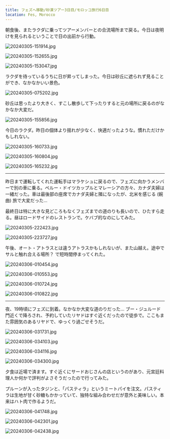 ```yaml
---
title: フェズへ移動/砂漠ツアー3日目/モロッコ旅行6日目
location: Fes, Morocco
---
```


朝食後、またラクダに乗ってツアーメンバーとの合流場所まで戻る。今日は夜明けを見られるということで日の出前から行動。

![20240305-151914.jpg](https://ceshmina-photos.s3.ap-northeast-1.amazonaws.com/medium/202403/20240305-151914.jpg)

![20240305-152655.jpg](https://ceshmina-photos.s3.ap-northeast-1.amazonaws.com/medium/202403/20240305-152655.jpg "月とラクダ")

![20240305-153047.jpg](https://ceshmina-photos.s3.ap-northeast-1.amazonaws.com/medium/202403/20240305-153047.jpg)

ラクダを待っているうちに日が昇ってしまった。今日は砂丘に遮られず見ることができ、なかなかいい景色。

![20240305-075202.jpg](https://ceshmina-photos.s3.ap-northeast-1.amazonaws.com/medium/202403/20240305-075202.jpg "日の出")

砂丘は思ったより大きく、すこし散歩して下ったりすると元の場所に戻るのがなかなか大変だ。

![20240305-155856.jpg](https://ceshmina-photos.s3.ap-northeast-1.amazonaws.com/medium/202403/20240305-155856.jpg "砂に足を取られてなかなか登れない")

今日のラクダ。昨日の個体より揺れが少なく、快適だったような。慣れただけかもしれない。

![20240305-160733.jpg](https://ceshmina-photos.s3.ap-northeast-1.amazonaws.com/medium/202403/20240305-160733.jpg)

![20240305-160804.jpg](https://ceshmina-photos.s3.ap-northeast-1.amazonaws.com/medium/202403/20240305-160804.jpg)

![20240305-165232.jpg](https://ceshmina-photos.s3.ap-northeast-1.amazonaws.com/medium/202403/20240305-165232.jpg "今日もありがとう")

---

昨日まで運転してくれた運転手はマラケシュに戻るので、フェズに向かうメンバーで別の車に乗る。ペルー・ドイツカップルとマレーシアの方々、カナダ夫婦は一緒だった。車は最後部の座席でカナダ夫婦と隣になったが、北米を感じる (婉曲) 旅で大変だった...

最終日は特に大きな見どころもなくフェズまでの道のりも長いので、ひたすら走る。昼はロードサイドのレストランで。ケバブ的なのにしてみた。

![20240305-222423.jpg](https://ceshmina-photos.s3.ap-northeast-1.amazonaws.com/medium/202403/20240305-222423.jpg "店先にタジンが飾られている")

![20240305-223727.jpg](https://ceshmina-photos.s3.ap-northeast-1.amazonaws.com/medium/202403/20240305-223727.jpg "なかなか美味しい。揚げ物はカリフラワー？")

午後、オート・アトラスとは違うアトラスかもしれないが、また山越え。途中でサルと触れ合える場所？ で短時間停まってくれた。

![20240306-010454.jpg](https://ceshmina-photos.s3.ap-northeast-1.amazonaws.com/medium/202403/20240306-010454.jpg "子ざる")

![20240306-010553.jpg](https://ceshmina-photos.s3.ap-northeast-1.amazonaws.com/medium/202403/20240306-010553.jpg "馬もいました")

![20240306-010724.jpg](https://ceshmina-photos.s3.ap-northeast-1.amazonaws.com/medium/202403/20240306-010724.jpg)

![20240306-010822.jpg](https://ceshmina-photos.s3.ap-northeast-1.amazonaws.com/medium/202403/20240306-010822.jpg)

---

夜、19時頃にフェズに到着。なかなか大変な道のりだった... ブー・ジュルード門近くで降ろされ、予約していたリヤドはすぐ近くだったので徒歩で。ここもまた雰囲気のあるリヤドで、ゆっくり過ごせそうだ。

![20240306-031731.jpg](https://ceshmina-photos.s3.ap-northeast-1.amazonaws.com/medium/202403/20240306-031731.jpg)

![20240306-034103.jpg](https://ceshmina-photos.s3.ap-northeast-1.amazonaws.com/medium/202403/20240306-034103.jpg)

![20240306-034116.jpg](https://ceshmina-photos.s3.ap-northeast-1.amazonaws.com/medium/202403/20240306-034116.jpg "なぜかメゾネット")

![20240306-034300.jpg](https://ceshmina-photos.s3.ap-northeast-1.amazonaws.com/medium/202403/20240306-034300.jpg "テレビをつけたら、ラクダレースを放送していた！ モロッコのテレビ局ではないかも")

夕食は近場で済ます。すぐ近くにサードおじさんの店というのがあり、元宮廷料理人か何かで評判がよさそうだったので行ってみた。

プルーンが入ったタジンと、「パスティラ」というミートパイを注文。パスティラは生地が甘く砂糖もかかっていて、独特な組み合わせだが意外と美味しい。本来はハト肉で作るようだ。

![20240306-041748.jpg](https://ceshmina-photos.s3.ap-northeast-1.amazonaws.com/medium/202403/20240306-041748.jpg "ここにも猫")

![20240306-042301.jpg](https://ceshmina-photos.s3.ap-northeast-1.amazonaws.com/medium/202403/20240306-042301.jpg "チキンとプルーンのタジン")

![20240306-042438.jpg](https://ceshmina-photos.s3.ap-northeast-1.amazonaws.com/medium/202403/20240306-042438.jpg "パスティラ")
